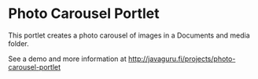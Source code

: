 Photo Carousel Portlet
======================

This portlet creates a photo carousel of images in a Documents and media folder. 

See a demo and more information at http://javaguru.fi/projects/photo-carousel-portlet 
